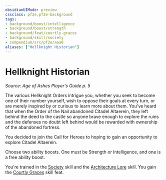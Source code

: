 ```yaml
---
obsidianUIMode: preview
cssclass: pf2e,pf2e-background
tags:
- background/boost/intelligence
- background/boost/strength
- background/feat/courtly-graces
- background/skill/society
- compendium/src/pf2e/aoa0
aliases: ["Hellknight Historian"]
---
```

# Hellknight Historian
*Source: Age of Ashes Player's Guide p. 5*  

The various Hellknight Orders intrigue you, whether you seek to become one of their number yourself, wish to oppose their goals at every turn, or are merely inspired by or curious to learn more about them. You've heard that when the Order of the Nail abandoned Citadel Altaerein, they left behind the deed to the castle so anyone brave enough to explore the ruins and the defenses no doubt left behind would be rewarded with ownership of the abandoned fortress.

You decided to join the Call for Heroes to hoping to gain an opportunity to explore Citadel Altaerein.

Choose two ability boosts. One must be Strength or Intelligence, and one is a free ability boost.

You're trained in the [Society](../../skills.md#Society) skill and the [Architecture Lore](../../skills.md#Lore) skill. You gain the [Courtly Graces](../../feats/courtly-graces.md) skill feat.
